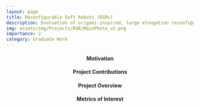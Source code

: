```yaml
---
layout: page
title: Reconfigurable Soft Robots (RSRs)
description: Evaluation of origami-inspired, large elongation reconfigurable soft robot modules
img: assets/img/Projects/RSR/MainPhoto_v2.png
importance: 2
category: Graduate Work
---
```


<h4 id="overview" style="text-align: center;">Motivation</h4>


<h4 id="contributions" style="text-align: center;">Project Contributions</h4>


<h4 id="overview" style="text-align: center;">Project Overview</h4>


<h4 id="moi" style="text-align: center;">Metrics of Interest</h4>

